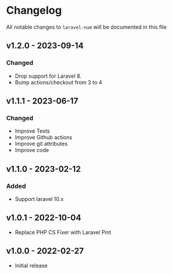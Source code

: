 # Changelog

All notable changes to `laravel-num` will be documented in this file

## v1.2.0 - 2023-09-14

### Changed

- Drop support for Laravel  8.
- Bump actions/checkout from 3 to 4

## v1.1.1 - 2023-06-17

### Changed

- Improve Tests
- Improve Github actions
- Improve git attributes
- Improve code

## v1.1.0 - 2023-02-12

### Added

- Support laravel 10.x

## v1.0.1 - 2022-10-04

- Replace PHP CS Fixer with Laravel Pint

## v1.0.0 - 2022-02-27

- Initial release

